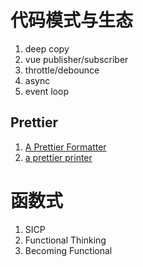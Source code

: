 # 代码模式与生态

1. deep copy
1. vue publisher/subscriber
1. throttle/debounce
1. async
1. event loop

## Prettier

1. [A Prettier Formatter](https://archive.jlongster.com/A-Prettier-Formatter)
1. [a prettier printer](https://homepages.inf.ed.ac.uk/wadler/papers/prettier/prettier.pdf)

# 函数式

1. SICP
1. Functional Thinking
1. Becoming Functional
